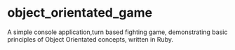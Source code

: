 # object_orientated_game
A simple console application,turn based fighting game, demonstrating basic principles of Object Orientated concepts, written in Ruby. 

